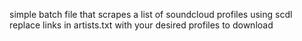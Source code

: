 simple batch file that scrapes a list of soundcloud profiles using scdl<br/>
replace links in artists.txt with your desired profiles to download
